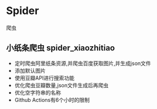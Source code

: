 # Spider
爬虫


## 小纸条爬虫 spider_xiaozhitiao 
* 定时爬虫阿里纸条资源,并爬虫百度获取图片,并生成json文件
* 添加默认图片
* 使用豆瓣API进行搜索功能
* 优化爬虫豆瓣数量,json文件生成后再爬虫
* 优化空字符串的名称
* Github Actions有6个小时的限制